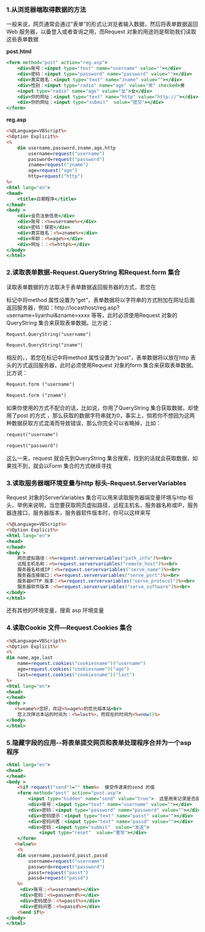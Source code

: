 ### 1.从浏览器端取得数据的方法

一般来说，网页通常会通过“表单”的形式让浏览者输入数据，然后将表单数据返回Web 服务器，以备登入或者查询之用，而Request 对象的用途则是帮助我们读取这些表单数据

**post.html**

```asp
<form method="post" action="reg.asp">
    <div>账号：<input type="text" name="username" value=""></div>
    <div>密码：<input type="password" name="password" value=""></div>
    <div>真实姓名：<input type="text" name="zname" value=""></div>
    <div>性别：<input type="radio" name="age" value="男" checked>男
    <input type="radio" name="age" value="女">女</div>
    <div>你的网址：<input type="text" name="http" value="http://"></div>
    <div>你的网址：<input type="submit"  value="提交"></div>
</form>
```

**reg.asp**

```asp
<%@Language=VBScript%>
<%Option Explicit%>
<%
	dim username,password,zname,age,http
        username=request("username")	
        password=request("password")
        zname=request("zname")
        age=request("age")
        http=request("http")
%>
<html lang="en">
<head>
    <title>日期程序</title>
</head>
<body >
    <div>会员注册信息</div>
    <div>账号：<%=username%></div>
    <div>密码：保密</div>
    <div>真实姓名：<%=zname%></div>
    <div>年龄：<%=age%></div>
    <div>网址：：<%=http%></div>
</body>
</html>

```

### 2.读取表单数据-Request.QueryString 和Request.form 集合

读取表单数据的方法取决于表单数据返回服务器的方式，若您在<form>标记中将method 属性设置为“get”，表单数据将以字符串的方式附加在网址后面返回服务器，例如：http://locasthost/reg.asp?username=liyanhui&zname=xxxx 等等，此时必须使用Request 对象的QueryString  集合来获取表单数据。比方说：

```asp
Request.QueryString("username")

Request.QueryString("zname")
```

相反的，，若您在<form>标记中将method 属性设置为“post”，表单数据将以放在http 表头的方式返回服务器，此时必须使用Request 对象的form 集合来获取表单数据。比方说：

```asp
Request.form ("username")

Request.form ("zname")
```

如果你使用的方式不配合的话，比如说，你用了QueryString   集合获取数据，却使用了post 的方式 ，那么获取的数据字符串就为0，事实上，倘若你不想因为这两种数据获取方式混淆而导致错误，那么你完全可以省略掉，比如：

```asp
request("username")

request("password")
```

这么一来，request 就会先到QueryString 集合搜索，找到的话就会获取数据，如果找不到，就会以Form 集合的方式继续寻找

### 3.读取服务器端环境变量与http 标头-Request.ServerVariables

Request 对象的ServerVariables 集合可以用来读取服务器端变量环境与http 标头，举例来说明，当您要获取网页虚拟路径，远程主机名，服务器名称或IP，服务器连接口，服务器版本，服务器软件版本时，你可以这样来写

```asp
<%@Language=VBScript%>
<%Option Explicit%>
<html lang="en">
<head>
</head>
<body >
    网页虚拟路径：<%=request.servervariables("path_info")%><br>	 
    远程主机名称：<%=request.servervariables("remote_host")%><br>
    服务器名称或IP：<%=request.servervariables("serve_name")%><br>
    服务器连接端口：<%=request.servervariables("serve_port")%><br>
    服务器HTTP 版本：<%=request.servervariables("serve_protocol")%><br>
    服务器软件版本：<%=request.servervariables("serve_software")%><br>
</body>
</html>
```

还有其他的环境变量，搜索 asp 环境变量

### 4.读取Cookie 文件—Request.Cookies 集合

```asp
<%@Language=VBScript%>
<%Option Explicit%>
<%
dim name,age,last
    name=request.cookies("cookiesname")("username")
    age=request.cookies("cookiesname")("age")
    last=request.cookies("cookiesname")("last")
%>
<html lang="en">
<head>
</head>
<body >
   <%=name%>您好，欢迎<%=age%>的您光临本站<br>
    您上次拜访本站的时间为：<%=last%>，而现在的时间为<%=now()%>
</body>
</html>
```

### 5.隐藏字段的应用--将表单提交网页和表单处理程序合并为一个asp 程序

```asp
<html lang="en">
<head>
</head>
<body >
    <%if request("send")="" then%>	接受传递来的send 的值
    <form method="post" action="post.asp">
        <input type="hidden" name="send" value="true">	这里用来记录是否提交，true
        <div>账号：<input type="text" name="username" value=""></div>
        <div>密码：<input type="password" name="password" value=""></div>
        <div>密码提示：<input type="text" name="passt" value=""></div>
        <div>密码问答：<input type="text" name="passd" value=""></div>
        <div>密码：<input type="submit"  value="发送">
            <input type="reset"  value="重写"></div>
    </form>
   <%else%>
    <%
    dim username,password,passt,passd
        username=request("username")
        password=request("password")
        passt=request("passt")
        passd=request("passd")
    %>
     <div>账号：<%=username%></div>
     <div>密码：<%=password%></div>
     <div>密码提示：<%=passt%></div>
     <div>密码问答：<%=passd%></div>
    <%end if%>
</body>
</html>
```





